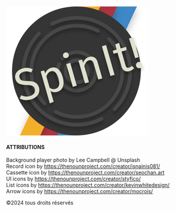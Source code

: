 ![Logo de Spin It](./icons/SpintIt-lineson.svg "SpinIt!")

#### ATTRIBUTIONS

Background player photo by Lee Campbell @ Unsplash  
Record icon by https://thenounproject.com/creator/isnainis081/  
Cassette icon by https://thenounproject.com/creator/seochan.art  
UI icons by https://thenounproject.com/creator/styfico/  
List icons by https://thenounproject.com/creator/kevinwhitedesign/  
Arrow icons by https://thenounproject.com/creator/mocrois/

©2024 tous droits réservés
